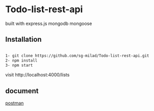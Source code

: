 # Todo-list-rest-api

built with express.js mongodb mongoose

## Installation

```bash

1- git clone https://github.com/sg-milad/Todo-list-rest-api.git
2- npm install
3- npm start

```
visit http://localhost:4000/lists

## document

[postman](https://documenter.getpostman.com/view/19098780/UzJSHYiZ)
